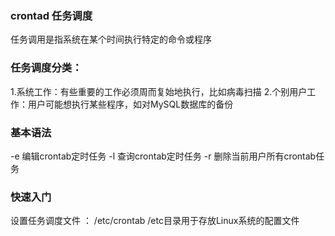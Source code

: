 ### crontad 任务调度
任务调用是指系统在某个时间执行特定的命令或程序
### 任务调度分类：
1.系统工作：有些重要的工作必须周而复始地执行，比如病毒扫描
2.个别用户工作：用户可能想执行某些程序，如对MySQL数据库的备份 
### 基本语法
-e  编辑crontab定时任务
-l 查询crontab定时任务
-r 删除当前用户所有crontab任务
### 快速入门
设置任务调度文件 ： /etc/crontab
/etc目录用于存放Linux系统的配置文件
